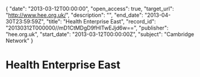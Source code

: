 {
  "date": "2013-03-12T00:00:00", 
  "open_access": true, 
  "target_url": "http://www.hee.org.uk/", 
  "description": "", 
  "end_date": "2013-04-30T23:59:59Z", 
  "title": "Health Enterprise East", 
  "record_id": "20130312T000000//mD1CtMDgD9fHlTwEJjd6w==", 
  "publisher": "hee.org.uk", 
  "start_date": "2013-03-12T00:00:00Z", 
  "subject": "Cambridge Network"
}

# Health Enterprise East

